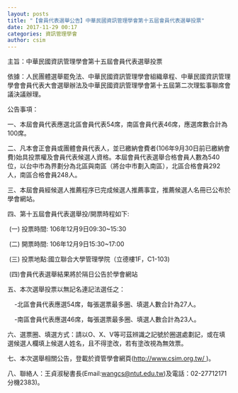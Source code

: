 ```yaml
---
layout: posts
title: "【會員代表選舉公告】中華民國資訊管理學會第十五屆會員代表選舉投票"
date: 2017-11-29 00:17
categories: 資訊管理學會
author: csim
---
```


主旨：中華民國資訊管理學會第十五屆會員代表選舉投票

依據：人民團體選舉罷免法、中華民國資訊管理學會組織章程、中華民國資訊管理學會會員代表大會選舉辦法及中華民國資訊管理學會第十五屆第二次理監事聯席會議決議辦理。

公告事項：

一、本屆會員代表應選北區會員代表54席，南區會員代表46席，應選席數合計為100席。

二、凡本會正會員或團體會員代表人，並已繳納會費者(106年9月30日前已繳納會費)始具投票權及會員代表候選人資格。本屆會員代表選舉合格會員人數為540位，以台中市為界劃分為北區與南區（將台中市劃入南區），北區合格會員292人，南區合格會員248人。

三、本屆會員經候選人推薦程序已完成候選人推薦事宜，推薦候選人名冊已公布於學會網站。

四、第十五屆會員代表選舉投/開票時程如下:

 (一) 投票時間: 106年12月9日09:30~15:30 

 (二) 開票時間: 106年12月9日15:30~17:00

 (三) 投票地點:國立聯合大學管理學院（立德樓​1F，C1-103)

 (四)會員代表選舉結果將於隔日公告於學會網站

五、本次選舉投票以無記名連記法選任之：

    -北區會員代表應選54席，每張選票最多圈、填選人數合計為27人。

    -南區會員代表應選46席，每張選票最多圈、填選人數合計為23人。

六、選票圈、填選方式：請以O、X、V等可茲辨識之記號於圈選處劃記，或在填選候選人欄填上候選人姓名，且不得塗改，若有塗改視為無效票。

七、本次選舉相關公告，登載於資管學會網頁(http://www.csim.org.tw/ )。

八、聯絡人：王貞淑秘書長(Email:wangcs@ntut.edu.tw)及電話：02-27712171分機2383)。
